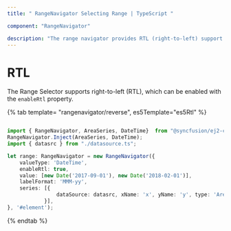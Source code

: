 ```yaml
---
title: " RangeNavigator Selecting Range | TypeScript "

component: "RangeNavigator"

description: "The range navigator provides RTL (right-to-left) support. Axis labels, series types are rendered right to left when we enabled rtl property."
---
```


# RTL

The Range Selector supports right-to-left (RTL), which can be enabled with the `enableRtl` property.

{% tab template= "rangenavigator/reverse", es5Template="es5Rtl" %}

```typescript

import { RangeNavigator, AreaSeries, DateTime}  from "@syncfusion/ej2-charts";
RangeNavigator.Inject(AreaSeries, DateTime);
import { datasrc } from "./datasource.ts";

let range: RangeNavigator = new RangeNavigator({
    valueType: 'DateTime',
    enableRtl: true,
    value: [new Date('2017-09-01'), new Date('2018-02-01')],
    labelFormat: 'MMM-yy',
    series: [{
                dataSource: datasrc, xName: 'x', yName: 'y', type: 'Area', width: 2,
            }],
}, '#element');

```

{% endtab %}